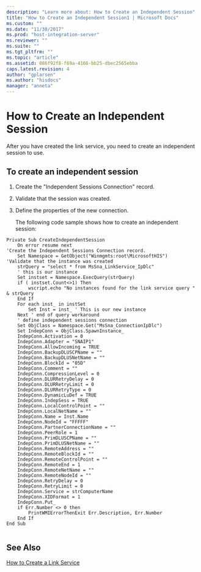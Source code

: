 ```yaml
---
description: "Learn more about: How to Create an Independent Session"
title: "How to Create an Independent Session1 | Microsoft Docs"
ms.custom: ""
ms.date: "11/30/2017"
ms.prod: "host-integration-server"
ms.reviewer: ""
ms.suite: ""
ms.tgt_pltfrm: ""
ms.topic: "article"
ms.assetid: 086f92f8-f69a-4166-bb25-dbec2565ebba
caps.latest.revision: 4
author: "gplarsen"
ms.author: "hisdocs"
manager: "anneta"
---
```

# How to Create an Independent Session
After you have created the link service, you need to create an independent session to use.  
  
## To create an independent session  
  
1. Create the "Independent Sessions Connection" record.  
  
2. Validate that the session was created.  
  
3. Define the properties of the new connection.  
  
   The following code sample shows how to create an independent session:  
  
```  
Private Sub CreateIndependentSession  
    On error resume next  
'Create the Independent Sessions Connection record.  
    Set Namespace = GetObject("Winmgmts:root\MicrosoftHIS")  
'Validate that the instance was created  
    strQuery = "select * from MsSna_LinkService_IpDlc"  
    ' this is our instance  
    Set instset = Namespace.ExecQuery(strQuery)  
    if ( instset.Count<>1) Then  
        wscript.echo "No instances found for the link service query " & strQuery  
    End If  
    For each inst_ in instSet  
        Set Inst = inst_ ' This is our new instance  
    Next ' end of query workaround     
    ' define independent sessions connection  
    Set ObjClass = Namespace.Get("MsSna_ConnectionIpDlc")  
    Set IndepConn = ObjClass.SpawnInstance_  
    IndepConn.Activation = 0  
    IndepConn.Adapter = "SNAIP1"  
    IndepConn.AllowIncoming = TRUE  
    IndepConn.BackupDLUSCPName = ""  
    IndepConn.BackupDLUSNetName = ""  
    IndepConn.BlockId = "05D"  
    IndepConn.Comment = ""  
    IndepConn.CompressionLevel = 0  
    IndepConn.DLURRetryDelay = 0  
    IndepConn.DLURRetryLimit = 0  
    IndepConn.DLURRetryType = 0  
    IndepConn.DynamicLuDef = TRUE  
    IndepConn.IndepSess = TRUE  
    IndepConn.LocalControlPoint = ""  
    IndepConn.LocalNetName = ""  
    IndepConn.Name = Inst.Name  
    IndepConn.NodeId = "FFFFF"  
    IndepConn.PartnerConnectionName = ""  
    IndepConn.PeerRole = 1  
    IndepConn.PrimDLUSCPName = ""  
    IndepConn.PrimDLUSNetName = ""  
    IndepConn.RemoteAddress = ""  
    IndepConn.RemoteBlockId = ""  
    IndepConn.RemoteControlPoint = ""  
    IndepConn.RemoteEnd = 1  
    IndepConn.RemoteNetName = ""  
    IndepConn.RemoteNodeId = ""  
    IndepConn.RetryDelay = 0  
    IndepConn.RetryLimit = 0  
    IndepConn.Service = strComputerName  
    IndepConn.XIDFormat = 1  
    IndepConn.Put_  
    if Err.Number <> 0 then  
        PrintWMIErrorThenExit Err.Description, Err.Number  
    End If  
End Sub  
  
```  
  
## See Also  
[How to Create a Link Service](../core/how-to-create-a-link-service2.md)
